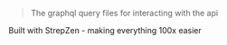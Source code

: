 > The graphql query files for interacting with the api

Built with StrepZen - making everything 100x easier